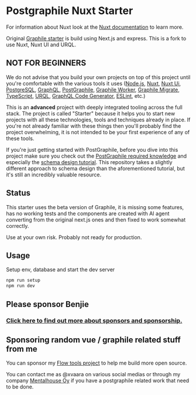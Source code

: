 # Postgraphile Nuxt Starter

For information about Nuxt look at the [Nuxt documentation](https://nuxt.com/docs/getting-started/introduction) to learn more.

Original [Graphile starter](https://github.com/graphile/starter) is build using Next.js and express. This is a fork to use Nuxt, Nuxt UI and URQL.
## NOT FOR BEGINNERS

We do not advise that you build your own projects on top of this project until
you're comfortable with the various tools it uses
([Node.js](https://nodejs.org/en/docs/),
[Nuxt](https://nuxt.com),
[Nuxt Ui](https://ui.nuxt.com),
[PostgreSQL](https://www.postgresql.org/docs/current/index.html),
[GraphQL](https://graphql.org/learn/),
[PostGraphile](https://www.graphile.org/postgraphile/introduction/),
[Graphile Worker](https://github.com/graphile/worker),
[Graphile Migrate](https://github.com/graphile/migrate),
[TypeScript](https://www.typescriptlang.org/docs/),
[URQL](https://nearform.com/open-source/urql/),
[GraphQL Code Generator](https://github.com/dotansimha/graphql-code-generator),
[ESLint](https://eslint.org/), etc.)

This is an **advanced** project with deeply integrated tooling across the full
stack. The project is called "Starter" because it helps you to start new
projects with all these technologies, tools and techniques already in place. If
you're not already familiar with these things then you'll probably find the
project overwhelming, it is not intended to be your first experience of any of
these tools.

If you're just getting started with PostGraphile, before you dive into this
project make sure you check out the
[PostGraphile required knowledge](https://www.graphile.org/postgraphile/required-knowledge/)
and especially the
[schema design tutorial](https://www.graphile.org/postgraphile/postgresql-schema-design/).
This repository takes a slightly different approach to schema design than the
aforementioned tutorial, but it's still an incredibly valuable resource.

## Status

This starter uses the beta version of Graphile, it is missing some features, has no working tests and the components are created with AI agent converting from the original next.js ones and then fixed to work somewhat correctly.

Use at your own risk. Probably not ready for production.

## Usage

Setup env, database and start the dev server

```bash
npm run setup
npm run dev
```

## Please sponsor Benjie

### [Click here to find out more about sponsors and sponsorship.](https://www.graphile.org/sponsor/)

## Sponsoring random vue / graphile related stuff from me

You can sponsor my [Flow tools project](https://github.com/sponsors/flow-tools) to help me build more open source.

You can contact me as @xvaara on various social medias or through my company [Mentalhouse Oy](https://mentalhouse.fi/) if you have a postgraphile related work that need to be done.

